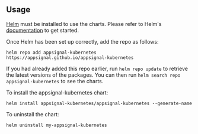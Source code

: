 ## Usage

[Helm](https://helm.sh) must be installed to use the charts.  Please refer to
Helm's [documentation](https://helm.sh/docs) to get started.

Once Helm has been set up correctly, add the repo as follows:

```
helm repo add appsignal-kubernetes https://appsignal.github.io/appsignal-kubernetes
```

If you had already added this repo earlier, run `helm repo update` to retrieve
the latest versions of the packages.  You can then run `helm search repo
appsignal-kubernetes` to see the charts.

To install the appsignal-kubernetes chart:

```
helm install appsignal-kubernetes/appsignal-kubernetes --generate-name
```

To uninstall the chart:

```
helm uninstall my-appsignal-kubernetes
```
